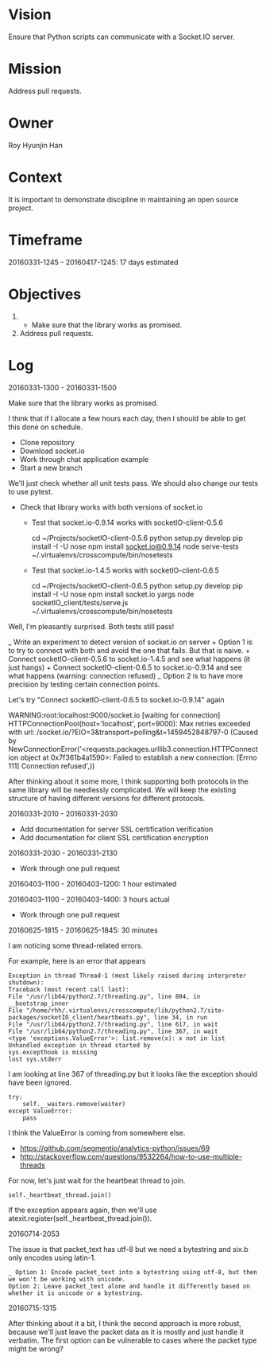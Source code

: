 # Vision
Ensure that Python scripts can communicate with a Socket.IO server.

# Mission
Address pull requests.

# Owner
Roy Hyunjin Han

# Context
It is important to demonstrate discipline in maintaining an open source project.

# Timeframe
20160331-1245 - 20160417-1245: 17 days estimated

# Objectives
1. + Make sure that the library works as promised.
2. Address pull requests.

# Log
20160331-1300 - 20160331-1500

Make sure that the library works as promised.

I think that if I allocate a few hours each day, then I should be able to get this done on schedule.

+ Clone repository
+ Download socket.io
+ Work through chat application example
+ Start a new branch

We'll just check whether all unit tests pass. We should also change our tests to use pytest.

+ Check that library works with both versions of socket.io

    + Test that socket.io-0.9.14 works with socketIO-client-0.5.6

        cd ~/Projects/socketIO-client-0.5.6
        python setup.py develop
        pip install -I -U nose
        npm install socket.io@0.9.14
        node serve-tests
        ~/.virtualenvs/crosscompute/bin/nosetests

    + Test that socket.io-1.4.5 works with socketIO-client-0.6.5

        cd ~/Projects/socketIO-client-0.6.5
        python setup.py develop
        pip install -I -U nose
        npm install socket.io yargs
        node socketIO_client/tests/serve.js
        ~/.virtualenvs/crosscompute/bin/nosetests

Well, I'm pleasantly surprised. Both tests still pass!

_ Write an experiment to detect version of socket.io on server
    + Option 1 is to try to connect with both and avoid the one that fails. But that is naive.
        + Connect socketIO-client-0.5.6 to socket.io-1.4.5 and see what happens (it just hangs)
        + Connect socketIO-client-0.6.5 to socket.io-0.9.14 and see what happens (warning: connection refused)
    _ Option 2 is to have more precision by testing certain connection points.

Let's try "Connect socketIO-client-0.6.5 to socket.io-0.9.14" again

WARNING:root:localhost:9000/socket.io [waiting for connection] HTTPConnectionPool(host='localhost', port=9000): Max retries exceeded with url: /socket.io/?EIO=3&transport=polling&t=1459452848797-0 (Caused by NewConnectionError('<requests.packages.urllib3.connection.HTTPConnection object at 0x7f361b4a1590>: Failed to establish a new connection: [Errno 111] Connection refused',))

After thinking about it some more, I think supporting both protocols in the same library will be needlessly complicated. We will keep the existing structure of having different versions for different protocols.

20160331-2010 - 20160331-2030

+ Add documentation for server SSL certification verification
+ Add documentation for client SSL certification encryption

20160331-2030 - 20160331-2130

+ Work through one pull request

20160403-1100 - 20160403-1200: 1 hour estimated

20160403-1100 - 20160403-1400: 3 hours actual

+ Work through one pull request

20160625-1815 - 20160625-1845: 30 minutes

I am noticing some thread-related errors.

For example, here is an error that appears

	Exception in thread Thread-1 (most likely raised during interpreter shutdown):
	Traceback (most recent call last):
	File "/usr/lib64/python2.7/threading.py", line 804, in __bootstrap_inner
	File "/home/rhh/.virtualenvs/crosscompute/lib/python2.7/site-packages/socketIO_client/heartbeats.py", line 34, in run
	File "/usr/lib64/python2.7/threading.py", line 617, in wait
	File "/usr/lib64/python2.7/threading.py", line 367, in wait
	<type 'exceptions.ValueError'>: list.remove(x): x not in list
	Unhandled exception in thread started by
	sys.excepthook is missing
	lost sys.stderr

I am looking at line 367 of threading.py but it looks like the exception should have been ignored.

	try:
		self.__waiters.remove(waiter)
	except ValueError:
		pass

I think the ValueError is coming from somewhere else.

- https://github.com/segmentio/analytics-python/issues/69
- http://stackoverflow.com/questions/9532264/how-to-use-multiple-threads

For now, let's just wait for the heartbeat thread to join.

	self._heartbeat_thread.join()

If the exception appears again, then we'll use atexit.register(self._heartbeat_thread.join()).

20160714-2053

The issue is that packet_text has utf-8 but we need a bytestring and six.b only encodes using latin-1.

    _ Option 1: Encode packet_text into a bytestring using utf-8, but then we won't be working with unicode.
    Option 2: Leave packet_text alone and handle it differently based on whether it is unicode or a bytestring.

20160715-1315

After thinking about it a bit, I think the second approach is more robust, because we'll just leave the packet data as it is mostly and just handle it verbatim. The first option can be vulnerable to cases where the packet type might be wrong?
